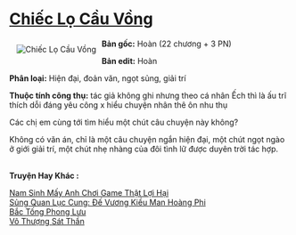 <a href="https://utruyen.com/chiec-lo-cau-vong/22201/" title="Chiếc Lọ Cầu Vồng"><h1>Chiếc Lọ Cầu Vồng</h1></a><div style="display:table"><img align="right" style="float: left; padding: 10px;" src="https://utruyen.com/images/story/200x260/chiec-lo-cau-vong.jpg" alt="Chiếc Lọ Cầu Vồng"><b>Bản gốc:</b> Hoàn (22 chương + 3 PN)<p></p><b>Bản edit:</b> Hoàn<p></p><b>Phân loại:</b> Hiện đại, đoản văn, ngọt sủng, giải trí<p></p><b>Thuộc tính công thụ:</b> tác giả không ghi nhưng theo cá nhân Ếch thì là ấu trĩ thích dỗi đáng yêu công x hiểu chuyện nhân thê ôn nhu thụ<p></p>Các chị em cùng tới tìm hiểu một chút câu chuyện này không?<p></p>Không có văn án, chỉ là một câu chuyện ngắn hiện đại, một chút ngọt ngào ở giới giải trí, một chút nhẹ nhàng của đôi tình lữ được duyên trời tác hợp.</div><p><br><b>Truyện Hay Khác :</b></p><a href="https://utruyen.com/nam-sinh-may-anh-choi-game-that-loi-hai/18389/" alt="Nam Sinh Mấy Anh Chơi Game Thật Lợi Hại">Nam Sinh Mấy Anh Chơi Game Thật Lợi Hại</a><br/><a href="https://github.com/quanluxury/ngontinhhot/tree/master/truyenhay/17587/" alt="Sủng Quan Lục Cung: Đế Vương Kiều Man Hoàng Phi">Sủng Quan Lục Cung: Đế Vương Kiều Man Hoàng Phi</a><br/><a href="https://github.com/quanluxury/truyenhot/tree/master/truyenhay/12444/" alt="Bắc Tống Phong Lưu">Bắc Tống Phong Lưu</a><br/><a href="https://github.com/quanluxury/truyenhot/tree/master/truyenhay/16288/" alt="Vô Thượng Sát Thần">Vô Thượng Sát Thần</a><br/>